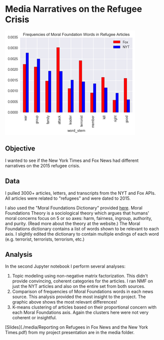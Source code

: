 # Media Narratives on the Refugee Crisis

![Frequencies of Moral Foundations Words in Refugee Articles](media/mf_word_props.png)

## Objective
I wanted to see if the New York Times and Fox News had different narratives on the 2015 refugee crisis.

## Data
I pulled 3000+ articles, letters, and transcripts from the NYT and Fox APIs. All articles were related to "refugees" and were dated to 2015.

I also used the "Moral Foundations Dictionary" provided [here](http://www.moralfoundations.org/othermaterials). Moral Foundations Theory is a sociological theory which argues that humans' moral concerns focus on 5 or so axes: harm, fairness, ingroup, authority, and purity. (Read more about the theory at the website.) The Moral Foundations dictionary contains a list of words shown to be relevant to each axis. I slightly edited the dictionary to contain multiple endings of each word (e.g. terrorist, terrorists, terrorism, etc.)

## Analysis
In the second Jupyter notebook I perform several analyses:
1. Topic modeling using non-negative matrix factorization. This didn't provide convincing, coherent categories for the articles. I ran NMF on just the NYT articles and also on the entire set from both sources.
2. Comparison of frequencies of Moral Foundations words in each news source. This analysis provided the most insight to the project. The graphic above shows the most relevant differences!
3. K-means clustering of articles based on their proportional concern with each Moral Foundations axis. Again the clusters here were not very coherent or insightful.

[Slides](./media/Reporting on Refugees in Fox News and the New York Times.pdf) from my project presentation are in the media folder.

